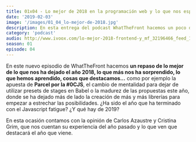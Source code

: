 ```yaml
---
title: 01x04 - Lo mejor de 2018 en la programación web y lo que nos espera en 2019 | Parte I
date: '2019-02-03'
image: '/images/01_04_lo-mejor-de-2018.jpg'
description: En esta entrega del podcast WhatTheFront hacemos un poco de retrospectiva sobre lo que nos ha deparado el año 2018 y hablamos de lo que vendrá en 2019.
category: 'podcast'
audio: http://www.ivoox.com/lo-mejor-2018-frontend-y_mf_32196466_feed_1.mp3
season: 01
episode: 04
---
```


En este nuevo episodio de WhatTheFront hacemos **un repaso de lo mejor de lo que nos ha dejado el año 2018, lo que más nos ha sorprendido, lo que hemos aprendido, cosas que destacamos...** como por ejemplo la apuesta de **Parcel por la #0CJS**, el cambio de mentalidad para dejar de utilizar presets de stages en Babel o la madurez de las propuestas este año, donde se ha dejado más de lado la creación de más y más librerías para empezar a estrechar las posibilidades. ¿Ha sido el año que ha terminado con el Javascript fatigue? ¿Y qué hay de 2019?
 
En esta ocasión contamos con la opinión de Carlos Azaustre y Cristina Grim, que nos cuentan su experiencia del año pasado y lo que ven que destacará el año que viene.
